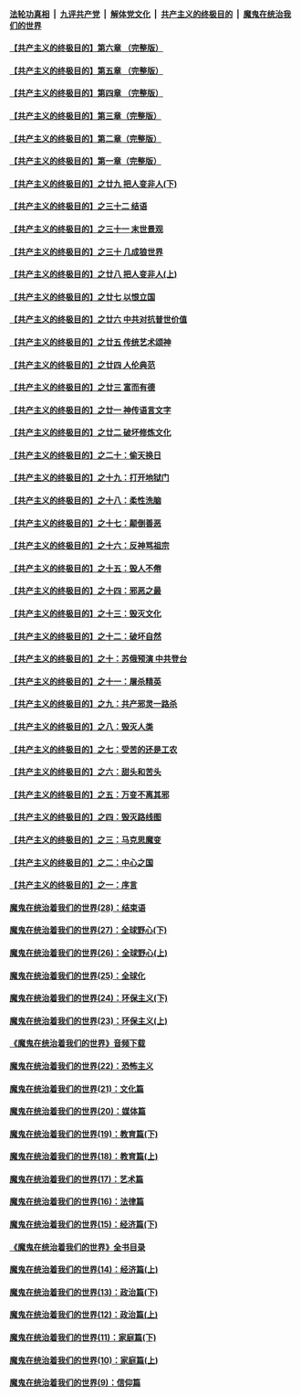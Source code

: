 ####  [法轮功真相](../../../../basic/blob/master/README.md?t=06301531) &nbsp;|&nbsp; [九评共产党](../../../../9ping.md/blob/master/README.md?t=06301531) &nbsp;|&nbsp; [解体党文化](../../../../jtdwh.md/blob/master/README.md?t=06301531)  &nbsp;|&nbsp; [共产主义的终极目的](../../../../gczydzjmd.md/blob/master/README.md?t=06301531) &nbsp;|&nbsp; [魔鬼在统治我们的世界](../../../../mgztzwmdsj.md/blob/master/README.md?t=06301531) 

#### [【共产主义的终极目的】第六章 （完整版）](../pages/nsc422/n11428913.md?t=06301531) 

#### [【共产主义的终极目的】第五章 （完整版）](../pages/nsc422/n11428912.md?t=06301531) 

#### [【共产主义的终极目的】第四章 （完整版）](../pages/nsc422/n11428907.md?t=06301531) 

#### [【共产主义的终极目的】第三章（完整版）](../pages/nsc422/n11428848.md?t=06301531) 

#### [【共产主义的终极目的】第二章（完整版）](../pages/nsc422/n11428831.md?t=06301531) 

#### [【共产主义的终极目的】第一章（完整版）](../pages/nsc422/n11417651.md?t=06301531) 

#### [【共产主义的终极目的】之廿九 把人变非人(下)](../pages/nsc422/n11344140.md?t=06301531) 

#### [【共产主义的终极目的】之三十二 结语](../pages/nsc422/n11360535.md?t=06301531) 

#### [【共产主义的终极目的】之三十一 末世景观](../pages/nsc422/n11351129.md?t=06301531) 

#### [【共产主义的终极目的】之三十 几成狼世界](../pages/nsc422/n11348280.md?t=06301531) 

#### [【共产主义的终极目的】之廿八 把人变非人(上)](../pages/nsc422/n11340492.md?t=06301531) 

#### [【共产主义的终极目的】之廿七 以恨立国](../pages/nsc422/n11336944.md?t=06301531) 

#### [【共产主义的终极目的】之廿六 中共对抗普世价值](../pages/nsc422/n11324785.md?t=06301531) 

#### [【共产主义的终极目的】之廿五 传统艺术颂神](../pages/nsc422/n11296396.md?t=06301531) 

#### [【共产主义的终极目的】之廿四 人伦典范](../pages/nsc422/n11296397.md?t=06301531) 

#### [【共产主义的终极目的】之廿三 富而有德](../pages/nsc422/n11283598.md?t=06301531) 

#### [【共产主义的终极目的】之廿一 神传语言文字](../pages/nsc422/n11263265.md?t=06301531) 

#### [【共产主义的终极目的】之廿二 破坏修炼文化](../pages/nsc422/n11245728.md?t=06301531) 

#### [【共产主义的终极目的】之二十：偷天换日](../pages/nsc422/n11238846.md?t=06301531) 

#### [【共产主义的终极目的】之十九：打开地狱门](../pages/nsc422/n11206376.md?t=06301531) 

#### [【共产主义的终极目的】之十八：柔性洗脑](../pages/nsc422/n11199994.md?t=06301531) 

#### [【共产主义的终极目的】之十七：颠倒善恶](../pages/nsc422/n11179782.md?t=06301531) 

#### [【共产主义的终极目的】之十六：反神骂祖宗](../pages/nsc422/n11166798.md?t=06301531) 

#### [【共产主义的终极目的】之十五：毁人不倦](../pages/nsc422/n11166792.md?t=06301531) 

#### [【共产主义的终极目的】之十四：邪恶之最](../pages/nsc422/n11150249.md?t=06301531) 

#### [【共产主义的终极目的】之十三：毁灭文化](../pages/nsc422/n11135227.md?t=06301531) 

#### [【共产主义的终极目的】之十二：破坏自然](../pages/nsc422/n11135214.md?t=06301531) 

#### [【共产主义的终极目的】之十：苏俄预演 中共登台](../pages/nsc422/n11118424.md?t=06301531) 

#### [【共产主义的终极目的】之十一：屠杀精英](../pages/nsc422/n11118442.md?t=06301531) 

#### [【共产主义的终极目的】之九：共产邪灵一路杀](../pages/nsc422/n11114139.md?t=06301531) 

#### [【共产主义的终极目的】之八：毁灭人类](../pages/nsc422/n11108503.md?t=06301531) 

#### [【共产主义的终极目的】之七：受苦的还是工农](../pages/nsc422/n11101809.md?t=06301531) 

#### [【共产主义的终极目的】之六：甜头和苦头](../pages/nsc422/n11096971.md?t=06301531) 

#### [【共产主义的终极目的】之五：万变不离其邪](../pages/nsc422/n11091285.md?t=06301531) 

#### [【共产主义的终极目的】之四：毁灭路线图](../pages/nsc422/n11086284.md?t=06301531) 

#### [【共产主义的终极目的】之三：马克思魔变](../pages/nsc422/n11061941.md?t=06301531) 

#### [【共产主义的终极目的】之二：中心之国](../pages/nsc422/n11047728.md?t=06301531) 

#### [【共产主义的终极目的】之一：序言](../pages/nsc422/n11086077.md?t=06301531) 

#### [魔鬼在统治着我们的世界(28)：结束语](../pages/nsc422/n10936246.md?t=06301531) 

#### [魔鬼在统治着我们的世界(27)：全球野心(下)](../pages/nsc422/n10928319.md?t=06301531) 

#### [魔鬼在统治着我们的世界(26)：全球野心(上)](../pages/nsc422/n10900318.md?t=06301531) 

#### [魔鬼在统治着我们的世界(25)：全球化](../pages/nsc422/n10788205.md?t=06301531) 

#### [魔鬼在统治着我们的世界(24)：环保主义(下)](../pages/nsc422/n10695307.md?t=06301531) 

#### [魔鬼在统治着我们的世界(23)：环保主义(上)](../pages/nsc422/n10688613.md?t=06301531) 

#### [《魔鬼在统治着我们的世界》音频下载](../pages/nsc422/n10635553.md?t=06301531) 

#### [魔鬼在统治着我们的世界(22)：恐怖主义](../pages/nsc422/n10614727.md?t=06301531) 

#### [魔鬼在统治着我们的世界(21)：文化篇](../pages/nsc422/n10597706.md?t=06301531) 

#### [魔鬼在统治着我们的世界(20)：媒体篇](../pages/nsc422/n10586579.md?t=06301531) 

#### [魔鬼在统治着我们的世界(19)：教育篇(下)](../pages/nsc422/n10564808.md?t=06301531) 

#### [魔鬼在统治着我们的世界(18)：教育篇(上)](../pages/nsc422/n10526970.md?t=06301531) 

#### [魔鬼在统治着我们的世界(17)：艺术篇](../pages/nsc422/n10499093.md?t=06301531) 

#### [魔鬼在统治着我们的世界(16)：法律篇](../pages/nsc422/n10485969.md?t=06301531) 

#### [魔鬼在统治着我们的世界(15)：经济篇(下)](../pages/nsc422/n10469975.md?t=06301531) 

#### [《魔鬼在统治着我们的世界》全书目录](../pages/nsc422/n10464261.md?t=06301531) 

#### [魔鬼在统治着我们的世界(14)：经济篇(上)](../pages/nsc422/n10457370.md?t=06301531) 

#### [魔鬼在统治着我们的世界(13)：政治篇(下)](../pages/nsc422/n10448270.md?t=06301531) 

#### [魔鬼在统治着我们的世界(12)：政治篇(上)](../pages/nsc422/n10444576.md?t=06301531) 

#### [魔鬼在统治着我们的世界(11)：家庭篇(下)](../pages/nsc422/n10440961.md?t=06301531) 

#### [魔鬼在统治着我们的世界(10)：家庭篇(上)](../pages/nsc422/n10435448.md?t=06301531) 

#### [魔鬼在统治着我们的世界(9)：信仰篇](../pages/nsc422/n10432159.md?t=06301531) 

